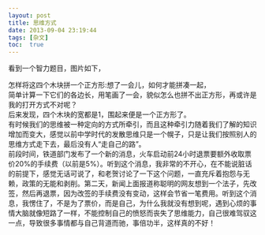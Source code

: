 ```yaml
---
layout: post
title: 思维方式
date: 2013-09-04 23:19:44
tags: [杂文]
toc:  true
---
```


看到一个智力题目，图片如下， 
 
怎样将这四个木块拼一个正方形:想了一会儿，如何才能拼凑一起，  
简单计算一下它们的各边长，用笔画了一会，貌似怎么也拼不出正方形，再或许是我的打开方式不对呢？  
后来发现，四个木块的宽都是1，围起来便是一个正方形了。  
有时候我们的思维被一种定向的方式所牵引，而且这种牵引力随着我们了解的知识增加而变大，感觉以前中学时代的发散思维只是一个幌子，只是让我们按照别人的思维方式走下去，最后没有人“走自己的路”。  
前段时间，铁道部门发布了一个新的消息，火车启动前24小时退票要额外收取票价20%的手续费（以前是5%）。听到这个消息，我非常的不开心，在不能说脏话的前提下，感觉无话可说了，和老贺讨论了一下这个问题，一直充斥着抱怨与无赖，政策的无能和剥削。第二天，新闻上面报道称聪明的网友想到一个法子，先改签，然后再退票，因为改签的手续费没有变动，这样会节省一笔费用。听到这个消息，我愣住了，不是为了票价，而是自己，为什么我就没有想到呢，遇到心烦的事情大脑就像短路了一样，不能控制自己的愤怒而丧失了思维能力，自己很难驾驭这一点，导致很多事情都与自己背道而驰，事倍功半，这样真的不好！

